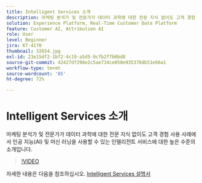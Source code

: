 ```yaml
---
title: Intelligent Services 소개
description: 마케팅 분석가 및 전문가가 데이터 과학에 대한 전문 지식 없이도 고객 경험 사용 사례에서 인공 지능(AI) 및 머신 러닝을 사용할 수 있는 인텔리전트 서비스에 대한 높은 수준의 소개입니다.
solution: Experience Platform, Real-Time Customer Data Platform
feature: Customer AI, Attribution AI
role: User
level: Beginner
jira: KT-4170
thumbnail: 32654.jpg
exl-id: 23e15df2-1bf2-4c19-a5d5-9cfb2f7b0bd8
source-git-commit: 42427df298e2c5ae734ce050e935378db51e66a1
workflow-type: tm+mt
source-wordcount: '85'
ht-degree: 72%

---
```


# Intelligent Services 소개

마케팅 분석가 및 전문가가 데이터 과학에 대한 전문 지식 없이도 고객 경험 사용 사례에서 인공 지능(AI) 및 머신 러닝을 사용할 수 있는 인텔리전트 서비스에 대한 높은 수준의 소개입니다.

>[!VIDEO](https://video.tv.adobe.com/v/32654?quality=12&learn=on)

자세한 내용은 다음을 참조하십시오. [Intelligent Services 설명서](https://experienceleague.adobe.com/docs/experience-platform/intelligent-services/home.html)
